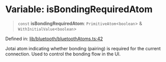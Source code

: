# Variable: isBondingRequiredAtom

> `const` **isBondingRequiredAtom**: `PrimitiveAtom`\<`boolean`\> & `WithInitialValue`\<`boolean`\>

Defined in: [lib/bluetooth/bluetoothAtoms.ts:42](https://github.com/aldesgroup/goaldn/blob/b43e92ae42dcd6febc9c2c8f0742ef8c669d44f6/lib/bluetooth/bluetoothAtoms.ts#L42)

Jotai atom indicating whether bonding (pairing) is required for the current connection.
Used to control the bonding flow in the UI.
